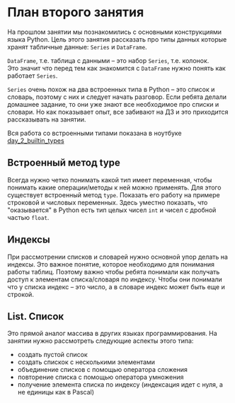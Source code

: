 # План второго занятия

На прошлом занятии мы познакомились с основными конструкциями языка Python. 
Цель этого занятия рассказать про типы данных которые хранят табличные данные: `Series` и `DataFrame`.

`DataFrame`, т.е. таблица с данными – это набор `Series`, т.е. колонок.  
Это значит что перед тем как знакомится с `DataFrame` нужно понять как работает `Series`.

`Series` очень похож на два встроенных типа в Python – это список и словарь, поэтому с них и следует начать разговор. 
Если ребята делали домашнее задание, то они уже знают все необходимое про списки и словари. Но как показывает опыт, все забивают на ДЗ и это приходится рассказывать на занятии.

Вся работа со встроенными типами показана в ноутбуке [day_2_builtin_types](https://github.com/rzaitov/earth_spbu/blob/main/day_2_builtin_types.ipynb)

## Встроенный метод type

Всегда нужно четко понимать какой тип имеет переменная, чтобы понимать какие операции/методы к ней можно применять. 
Для этого существует встроенный метод `type`. Показать его работу на примере строковой и числовых переменных. 
Здесь уместно показать, что "оказывается" в Python есть тип целых чисел `int` и чисел с дробной частью `float`.

## Индексы

При рассмотрении списков и словарей нужно основной упор делать на индексы. Это важное понятие, которое необходимо для понимания работы таблиц.
Поэтому важно чтобы ребята понимали как получать доступ к элементам списка/словаря по индексу. 
Чтобы они понимали что у списка индекс – это число, а в словаре индекс может быть еще и строкой.

## List. Список

Это прямой аналог массива в других языках программирования. На занятии нужно рассмотреть следующие аспекты этого типа:
* создать пустой список
* создать спискок с несколькими элементами
* объединение списков с помощью оператора сложения
* повторение списка с помощью оператора умножения
* получение элемента списка по индексу (индексация идет с нуля, а не единицы как в Pascal)
